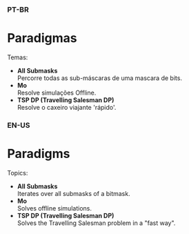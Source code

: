 ### PT-BR

# Paradigmas
Temas:
* **All Submasks**  
Percorre todas as sub-máscaras de uma mascara de bits.
* **Mo**  
Resolve simulações Offline.
* **TSP DP (Travelling Salesman DP)**  
Resolve o caxeiro viajante 'rápido'.

### EN-US

# Paradigms
Topics:
* **All Submasks**  
Iterates over all submasks of a bitmask.
* **Mo**  
Solves offline simulations.
* **TSP DP (Travelling Salesman DP)**  
Solves the Travelling Salesman problem in a "fast way".

